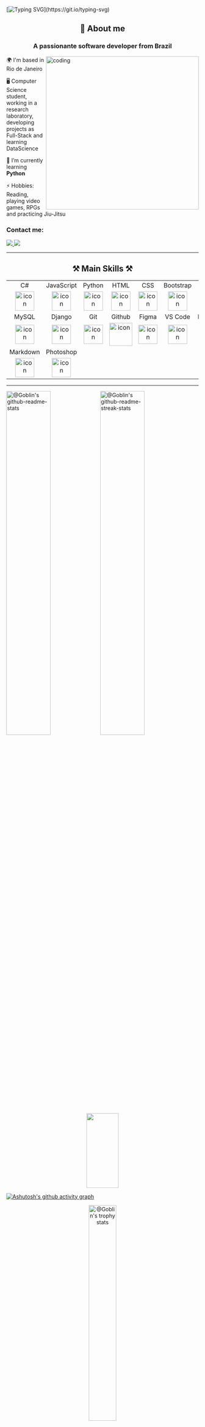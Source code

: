 [![Typing SVG](https://readme-typing-svg.herokuapp.com/?color=ffffff&size=35&center=true&vCenter=true&width=1000&lines=Hey+There!;I'am+Bernardo+Gonçalves+Spinelli+Martins!;Welcome!)](https://git.io/typing-svg)

<h2 align="center">💬 About me</h2>

<h3 align="center">A passionante software developer from Brazil</h3>

<div>
  <img align="right" alt="coding" width="400" src="https://media.tenor.com/EGqvk5xLLfEAAAAC/anime-cyberpunk.gif"/>

  <div align="left">
    <p>🌍  I'm based in Rio de Janeiro</p>
    <p>🖥️  Computer Science student, working in a research laboratory, developing projects as Full-Stack and learning DataScience</p>
    <p>🌱  I’m currently learning <b>Python</b></p> 
    <p>⚡  Hobbies: Reading, playing video games, RPGs and practicing Jiu-Jitsu</p>
    <h3>Contact me:</h3>
    <a href="mailto:bernardospinelli@hotmail.com.br" target="_blank">
        <img src="https://img.shields.io/badge/Hotmail-blue?style=for-the-badge&logo=microsoftoutlook"/>
    </a>
    <a href="https://www.linkedin.com/in/bernardo-gonçalves-spinelli-martins-18560b269/" target="_blank">
        <img src="https://img.shields.io/badge/LinkedIn-0077B5?style=for-the-badge&logo=linkedin&logoColor=white" target="_blank"/>
    </a>
  </div>
</div>

---

<div align="center">

  <h2>⚒️ Main Skills ⚒️</h2>


  <table>
    <tr>
      <td align="center">C#</td>
      <td align="center">JavaScript</td>
      <td align="center">Python</td>
      <td align="center">HTML</td>
      <td align="center">CSS</td>
      <td align="center">Bootstrap</td>
      <td align="center">Node.js</td>
    </tr>
    <tr>
      <td align="center" width="96">
        <img src="https://techstack-generator.vercel.app/csharp-icon.svg" alt="icon" width="50" height="50" />
      </td>
      <td align="center" width="96">
        <img src="https://techstack-generator.vercel.app/js-icon.svg" alt="icon" width="50" height="50" />
      </td>
      <td align="center" width="96">
        <img src="https://techstack-generator.vercel.app/python-icon.svg" alt="icon" width="50" height="50" />
      </td>
      <td align="center" width="96">
         <img src="https://skillicons.dev/icons?i=html" width="50" height="50" alt="icon" />
      </td>
      <td align="center" width="96">
          <img src="https://skillicons.dev/icons?i=css" width="50" height="50" alt="icon" />
      </td>
      <td align="center" width="96">
         <img src="https://skillicons.dev/icons?i=bootstrap" width="50" height="50" alt="icon" />
      </td>
      <td align="center" width="96">
         <img src="https://skillicons.dev/icons?i=nodejs" width="50" height="50" alt="icon" />
      </td>
    </tr>
    <tr>
      <td align="center">MySQL</td>
      <td align="center">Django</td>
      <td align="center">Git</td>
      <td align="center">Github</td>
      <td align="center">Figma</td>
      <td align="center">VS Code</td>
      <td align="center">PowerShell</td>
    </tr>
    <tr>
       <td align="center" width="96">
         <img src="https://techstack-generator.vercel.app/mysql-icon.svg" alt="icon" width="50" height="50" />
      </td>
      <td align="center" width="96">
         <img src="https://techstack-generator.vercel.app/django-icon.svg" alt="icon" width="50" height="50" />
      </td>
      <td align="center" width="96">
         <img src="https://skillicons.dev/icons?i=git" width="50" height="50" alt="icon" />
      </td>
      <td align="center" width="96">
         <img src="https://techstack-generator.vercel.app/github-icon.svg" alt="icon" width="60" height="60" />
      </td>
      <td align="center" width="96">
         <img src="https://skillicons.dev/icons?i=figma" width="50" height="50" alt="icon" />
      </td>
      <td align="center" width="96">
         <img src="https://skillicons.dev/icons?i=vscode" width="50" height="50" alt="icon" />
      </td>
      <td align="center" width="96">
         <img src="https://skillicons.dev/icons?i=powershell" width="50" height="50" alt="icon" />
      </td>
    </tr>
    <tr>
      <td align="center">Markdown</td>
      <td align="center">Photoshop</td>
    </tr>
    <tr>
       <td align="center" width="96">
         <img src="https://skillicons.dev/icons?i=md" width="50" height="50" alt="icon" />
      </td>
      <td align="center" width="96">
         <img src="https://skillicons.dev/icons?i=ps" width="50" height="50" alt="icon" />
      </td>
    </tr>
    </table>

  </div>

---

<p align="center">

<a href="https://github.com/PrinceGoblinTech?tab=repositories"><img src="https://github-readme-stats-one-bice.vercel.app/api?username=Spinelli666&theme=gotham&show_icons=true&count_private=true&hide_border=true&role=OWNER,ORGANIZATION_MEMBER,COLLABORATOR"  width="48%" alt="@Goblin's github-readme-stats"/></a>
<a href="https://github.com/PrinceGoblinTech?tab=stars"><img src="https://github-readme-streak-stats.herokuapp.com?user=Spinelli666&theme=gotham&hide_border=true&date_format=M%20j%5B%2C%20Y%5D"  width="48%" alt="@Goblin's github-readme-streak-stats"/></a>

</p>

<p align="center">
  <img width="41%" height="195px" src="https://github-readme-stats.vercel.app/api/top-langs/?username=Spinelli666&layout=compact&hide_border=true&title_color=259076&text_color=97CECB&bg_color=0C1014" />
</p>

[![Ashutosh's github activity graph](https://github-readme-activity-graph.vercel.app/graph?username=Spinelli666&bg_color=0C1014&color=259076&line=259076&point=97CECB&area=true&hide_border=true)](https://github.com/ashutosh00710/github-readme-activity-graph)

<p align="center">
<a href="https://github.com/Spinelli666?tab=achievements"><img src="https://github-profile-trophy.vercel.app/?username=Spinelli666&theme=onestar&no-frame=true&column=3&row=2"  width="38%" alt="@Goblin's trophy stats"/></a>
</p>

---

<div align="center">
  <br><p><b>Visitors Count</b></p>  
  <p><img src="https://profile-counter.glitch.me/{Spinelli666}/count.svg" /></p> 
  <br>
</div>
